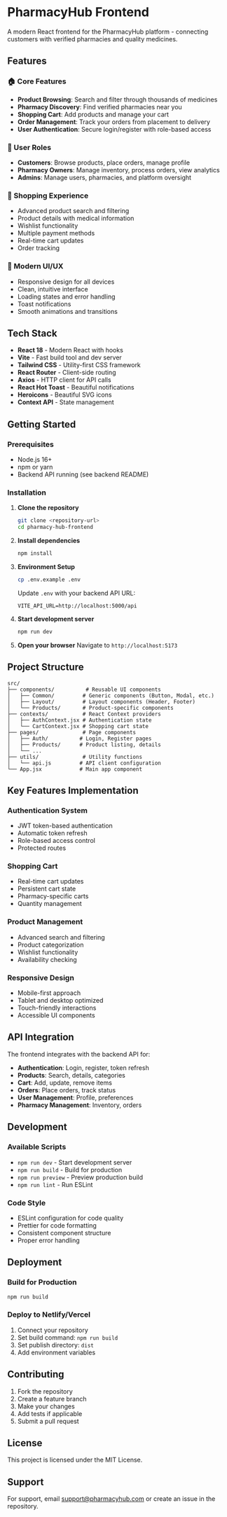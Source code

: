 # PharmacyHub Frontend

A modern React frontend for the PharmacyHub platform - connecting customers with verified pharmacies and quality medicines.

## Features

### 🏠 Core Features
- **Product Browsing**: Search and filter through thousands of medicines
- **Pharmacy Discovery**: Find verified pharmacies near you
- **Shopping Cart**: Add products and manage your cart
- **Order Management**: Track your orders from placement to delivery
- **User Authentication**: Secure login/register with role-based access

### 👥 User Roles
- **Customers**: Browse products, place orders, manage profile
- **Pharmacy Owners**: Manage inventory, process orders, view analytics
- **Admins**: Manage users, pharmacies, and platform oversight

### 🛒 Shopping Experience
- Advanced product search and filtering
- Product details with medical information
- Wishlist functionality
- Multiple payment methods
- Real-time cart updates
- Order tracking

### 📱 Modern UI/UX
- Responsive design for all devices
- Clean, intuitive interface
- Loading states and error handling
- Toast notifications
- Smooth animations and transitions

## Tech Stack

- **React 18** - Modern React with hooks
- **Vite** - Fast build tool and dev server
- **Tailwind CSS** - Utility-first CSS framework
- **React Router** - Client-side routing
- **Axios** - HTTP client for API calls
- **React Hot Toast** - Beautiful notifications
- **Heroicons** - Beautiful SVG icons
- **Context API** - State management

## Getting Started

### Prerequisites
- Node.js 16+ 
- npm or yarn
- Backend API running (see backend README)

### Installation

1. **Clone the repository**
   ```bash
   git clone <repository-url>
   cd pharmacy-hub-frontend
   ```

2. **Install dependencies**
   ```bash
   npm install
   ```

3. **Environment Setup**
   ```bash
   cp .env.example .env
   ```
   
   Update `.env` with your backend API URL:
   ```
   VITE_API_URL=http://localhost:5000/api
   ```

4. **Start development server**
   ```bash
   npm run dev
   ```

5. **Open your browser**
   Navigate to `http://localhost:5173`

## Project Structure

```
src/
├── components/          # Reusable UI components
│   ├── Common/         # Generic components (Button, Modal, etc.)
│   ├── Layout/         # Layout components (Header, Footer)
│   └── Products/       # Product-specific components
├── contexts/           # React Context providers
│   ├── AuthContext.jsx # Authentication state
│   └── CartContext.jsx # Shopping cart state
├── pages/              # Page components
│   ├── Auth/          # Login, Register pages
│   ├── Products/      # Product listing, details
│   └── ...
├── utils/              # Utility functions
│   └── api.js         # API client configuration
└── App.jsx            # Main app component
```

## Key Features Implementation

### Authentication System
- JWT token-based authentication
- Automatic token refresh
- Role-based access control
- Protected routes

### Shopping Cart
- Real-time cart updates
- Persistent cart state
- Pharmacy-specific carts
- Quantity management

### Product Management
- Advanced search and filtering
- Product categorization
- Wishlist functionality
- Availability checking

### Responsive Design
- Mobile-first approach
- Tablet and desktop optimized
- Touch-friendly interactions
- Accessible UI components

## API Integration

The frontend integrates with the backend API for:

- **Authentication**: Login, register, token refresh
- **Products**: Search, details, categories
- **Cart**: Add, update, remove items
- **Orders**: Place orders, track status
- **User Management**: Profile, preferences
- **Pharmacy Management**: Inventory, orders

## Development

### Available Scripts

- `npm run dev` - Start development server
- `npm run build` - Build for production
- `npm run preview` - Preview production build
- `npm run lint` - Run ESLint

### Code Style

- ESLint configuration for code quality
- Prettier for code formatting
- Consistent component structure
- Proper error handling

## Deployment

### Build for Production
```bash
npm run build
```

### Deploy to Netlify/Vercel
1. Connect your repository
2. Set build command: `npm run build`
3. Set publish directory: `dist`
4. Add environment variables

## Contributing

1. Fork the repository
2. Create a feature branch
3. Make your changes
4. Add tests if applicable
5. Submit a pull request

## License

This project is licensed under the MIT License.

## Support

For support, email support@pharmacyhub.com or create an issue in the repository.